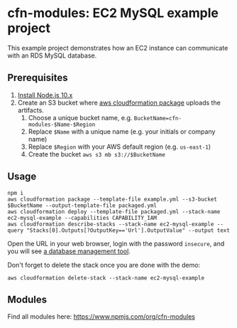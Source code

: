 # cfn-modules: EC2 MySQL example project

This example project demonstrates how an EC2 instance can communicate with an RDS MySQL database.

## Prerequisites

1. [Install Node.js 10.x](https://nodejs.org/)
2. Create an S3 bucket where [aws cloudformation package](https://docs.aws.amazon.com/cli/latest/reference/cloudformation/package.html) uploads the artifacts.
    1. Choose a unique bucket name, e.g. `BucketName=cfn-modules-$Name-$Region`
    2. Replace `$Name` with a unique name (e.g. your initials or company name)
    3. Replace `$Region` with your AWS default region (e.g. `us-east-1`)
    4. Create the bucket `aws s3 mb s3://$BucketName`

## Usage

```
npm i
aws cloudformation package --template-file example.yml --s3-bucket $BucketName --output-template-file packaged.yml
aws cloudformation deploy --template-file packaged.yml --stack-name ec2-mysql-example --capabilities CAPABILITY_IAM
aws cloudformation describe-stacks --stack-name ec2-mysql-example --query "Stacks[0].Outputs[?OutputKey=='Url'].OutputValue" --output text
```

Open the URL in your web browser, login with the password `insecure`, and you will see [a database management tool](https://www.adminer.org/).

Don't forget to delete the stack once you are done with the demo:

```
aws cloudformation delete-stack --stack-name ec2-mysql-example
```

## Modules

Find all modules here: https://www.npmjs.com/org/cfn-modules
